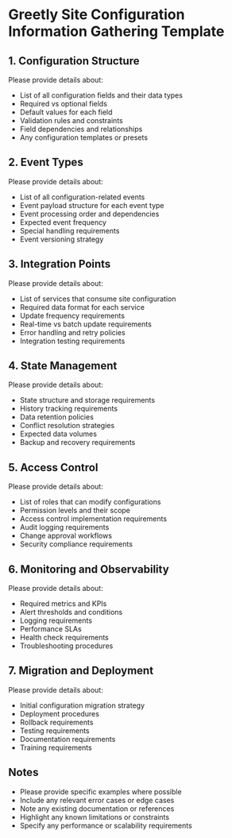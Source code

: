 # Greetly Site Configuration Information Gathering Template

## 1. Configuration Structure
Please provide details about:
- List of all configuration fields and their data types
- Required vs optional fields
- Default values for each field
- Validation rules and constraints
- Field dependencies and relationships
- Any configuration templates or presets

## 2. Event Types
Please provide details about:
- List of all configuration-related events
- Event payload structure for each event type
- Event processing order and dependencies
- Expected event frequency
- Special handling requirements
- Event versioning strategy

## 3. Integration Points
Please provide details about:
- List of services that consume site configuration
- Required data format for each service
- Update frequency requirements
- Real-time vs batch update requirements
- Error handling and retry policies
- Integration testing requirements

## 4. State Management
Please provide details about:
- State structure and storage requirements
- History tracking requirements
- Data retention policies
- Conflict resolution strategies
- Expected data volumes
- Backup and recovery requirements

## 5. Access Control
Please provide details about:
- List of roles that can modify configurations
- Permission levels and their scope
- Access control implementation requirements
- Audit logging requirements
- Change approval workflows
- Security compliance requirements

## 6. Monitoring and Observability
Please provide details about:
- Required metrics and KPIs
- Alert thresholds and conditions
- Logging requirements
- Performance SLAs
- Health check requirements
- Troubleshooting procedures

## 7. Migration and Deployment
Please provide details about:
- Initial configuration migration strategy
- Deployment procedures
- Rollback requirements
- Testing requirements
- Documentation requirements
- Training requirements

## Notes
- Please provide specific examples where possible
- Include any relevant error cases or edge cases
- Note any existing documentation or references
- Highlight any known limitations or constraints
- Specify any performance or scalability requirements 